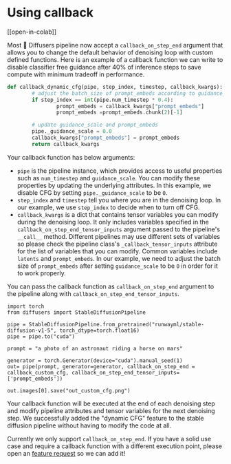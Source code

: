 <!--Copyright 2023 The HuggingFace Team. All rights reserved.

Licensed under the Apache License, Version 2.0 (the "License"); you may not use this file except in compliance with
the License. You may obtain a copy of the License at

http://www.apache.org/licenses/LICENSE-2.0

Unless required by applicable law or agreed to in writing, software distributed under the License is distributed on
an "AS IS" BASIS, WITHOUT WARRANTIES OR CONDITIONS OF ANY KIND, either express or implied. See the License for the
specific language governing permissions and limitations under the License.
-->

# Using callback 

[[open-in-colab]]

Most 🤗 Diffusers pipeline now accept a `callback_on_step_end` argument that allows you to change the default behavior of denoising loop with custom defined functions. Here is an example of a callback function we can write to disable classifier free guidance after 40% of inference steps to save compute with minimum tradeoff in performance.

```python
def callback_dynamic_cfg(pipe, step_index, timestep, callback_kwargs):    
        # adjust the batch_size of prompt_embeds according to guidance_scale
        if step_index == int(pipe.num_timestep * 0.4):
                prompt_embeds = callback_kwargs["prompt_embeds"]
                prompt_embeds =prompt_embeds.chunk(2)[-1]

        # update guidance_scale and prompt_embeds
        pipe._guidance_scale = 0.0
        callback_kwargs["prompt_embeds"] = prompt_embeds
        return callback_kwargs
```

Your callback function has below arguments:
* `pipe` is the pipeline instance, which provides access to useful properties such as `num_timestep` and `guidance_scale`. You can modify these properties by updating the underlying attributes. In this example, we disable CFG by setting `pipe._guidance_scale` to be `0`.
* `step_index` and `timestep` tell you where you are in the denoising loop. In our example, we use `step_index` to decide when to turn off CFG.
* `callback_kwargs` is a dict that contains tensor variables you can modify during the denoising loop. It only includes variables specified in the `callback_on_step_end_tensor_inputs` argument passed to the pipeline's `__call__` method. Different pipelines may use different sets of variables so please check the pipeline class's `_callback_tensor_inputs` attribute for the list of variables that you can modify. Common variables include `latents` and `prompt_embeds`. In our example, we need to adjust the batch size of `prompt_embeds` after setting `guidance_scale` to be `0` in order for it to work properly.

You can pass the callback function as `callback_on_step_end` argument to the pipeline along with `callback_on_step_end_tensor_inputs`. 

```
import torch
from diffusers import StableDiffusionPipeline

pipe = StableDiffusionPipeline.from_pretrained("runwayml/stable-diffusion-v1-5", torch_dtype=torch.float16)
pipe = pipe.to("cuda")

prompt = "a photo of an astronaut riding a horse on mars"

generator = torch.Generator(device="cuda").manual_seed(1)
out= pipe(prompt, generator=generator, callback_on_step_end = callback_custom_cfg, callback_on_step_end_tensor_inputs=['prompt_embeds'])

out.images[0].save("out_custom_cfg.png")
```

Your callback function will be executed at the end of each denoising step and modify pipeline attributes and tensor variables for the next denoising step. We successfully added the "dynamic CFG" feature to the stable diffusion pipeline without having to modify the code at all.

<Tip>

Currently we only support `callback_on_step_end`. If you have a solid use case and require a callback function with a different execution point, please open an [feature request](https://github.com/huggingface/diffusers/issues/new/choose) so we can add it!

</Tip>
